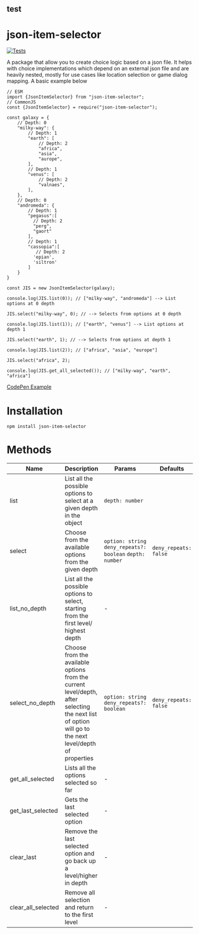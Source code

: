## test
# json-item-selector
[![Tests](https://github.com/JosephVoid/json-item-selector/actions/workflows/test.yml/badge.svg)](https://github.com/JosephVoid/json-item-selector/actions/workflows/test.yml)

A package that allow you to create choice logic based on a json file. It helps with choice implementations which depend on an external json file and are heavily nested, mostly for use cases like location selection or game dialog mapping. A basic example below
```
// ESM
import {JsonItemSelector} from "json-item-selector";
// CommonJS
const {JsonItemSelector} = require("json-item-selector");

const galaxy = {
    // Depth: 0
    "milky-way": {
        // Depth: 1
        "earth": [
            // Depth: 2
            "africa",
            "asia",
            "aurope",
        ],
        // Depth: 1
        "venus": [
            // Depth: 2
            "valnaes",
        ],
    },
    // Depth: 0
    "andromeda": {
        // Depth: 1
        "pegasus":[
          // Depth: 2
          "perg",
          "gaort"
        ],
        // Depth: 1
        "cassopia":[
           // Depth: 2
          'epian',
          'siltron'
        ]
    }
}

const JIS = new JsonItemSelector(galaxy);

console.log(JIS.list(0)); // ["milky-way", "andromeda"] --> List options at 0 depth 

JIS.select("milky-way", 0); // --> Selects from options at 0 depth

console.log(JIS.list(1)); // ["earth", "venus"] --> List options at depth 1

JIS.select("earth", 1); // --> Selects from options at depth 1

console.log(JIS.list(2)); // ["africa", "asia", "europe"]

JIS.select("africa", 2);

console.log(JIS.get_all_selected()); // ["milky-way", "earth", "africa"]

```
[CodePen Example](https://codepen.io/Yoseph-Tenaw/pen/GRzVZzO)

# Installation
```
npm install json-item-selector
```

# Methods
| Name | Description | Params | Defaults | Returns |
| ------ | ------ | ------ | ------ | ------ |
| list | List all the possible options to select at a given depth in the object | `depth: number` | | `string []` |
| select | Choose from the available options from the given depth | `option: string` `deny_repeats?: boolean` `depth: number` | `deny_repeats: false`| `boolean` |
| list_no_depth | List all the possible options to select, starting from the first level/ highest depth  | - | | `string []` |
| select_no_depth | Choose from the available options from the current level/depth, after selecting the next list of option will go to the next level/depth of properties  | `option: string` `deny_repeats?: boolean` | `deny_repeats: false`| `boolean` |
| get_all_selected | Lists all the options selected so far | - | | `string []` |
| get_last_selected | Gets the last selected option | - | | `string` |
| clear_last | Remove the last selected option and go back up a level/higher in depth | - | | `boolean` |
| clear_all_selected | Remove all selection and return to the first level | - | | `boolean` |
